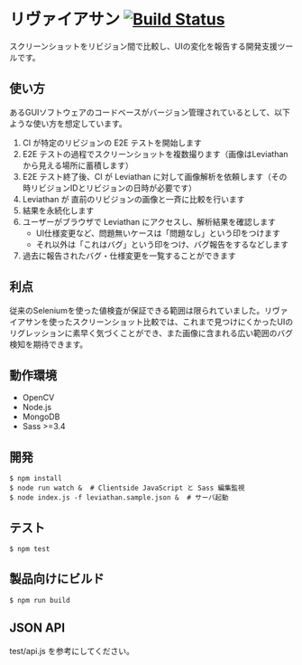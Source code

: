 リヴァイアサン [![Build Status](https://travis-ci.org/arielnetworks/leviathan.svg?branch=master)](https://travis-ci.org/arielnetworks/leviathan)
===================

スクリーンショットをリビジョン間で比較し、UIの変化を報告する開発支援ツールです。



使い方
-------------

あるGUIソフトウェアのコードベースがバージョン管理されているとして、以下ような使い方を想定しています。

1. CI が特定のリビジョンの E2E テストを開始します
2. E2E テストの過程でスクリーンショットを複数撮ります（画像はLeviathanから見える場所に蓄積します）
3. E2E テスト終了後、CI が Leviathan に対して画像解析を依頼します（その時リビジョンIDとリビジョンの日時が必要です）
4. Leviathan が 直前のリビジョンの画像と一斉に比較を行います
5. 結果を永続化します
6. ユーザーがブラウザで Leviathan にアクセスし、解析結果を確認します
   * UI仕様変更など、問題無いケースは「問題なし」という印をつけます
   * それ以外は「これはバグ」という印をつけ、バグ報告をするなどします
7. 過去に報告されたバグ・仕様変更を一覧することができます


利点
-------------
従来のSeleniumを使った値検査が保証できる範囲は限られていました。リヴァイアサンを使ったスクリーンショット比較では、これまで見つけにくかったUIのリグレッションに素早く気づくことができ、また画像に含まれる広い範囲のバグ検知を期待できます。



動作環境
-------------

* OpenCV
* Node.js
* MongoDB
* Sass >=3.4


開発
-------------

```
$ npm install
$ node run watch &  # Clientside JavaScript と Sass 編集監視
$ node index.js -f leviathan.sample.json &  # サーバ起動
```


テスト
-------------

```
$ npm test
```

製品向けにビルド
-------------

```
$ npm run build
```


JSON API
-------------

test/api.js を参考にしてください。
